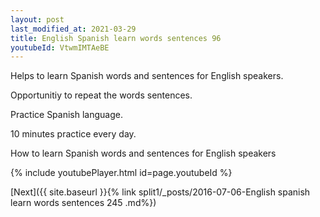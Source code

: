 ```yaml
---
layout: post
last_modified_at: 2021-03-29
title: English Spanish learn words sentences 96 
youtubeId: VtwmIMTAeBE
---
```

 
 
Helps to learn Spanish words and sentences for English speakers.

Opportunitiy to repeat the words sentences. 

Practice Spanish language. 
 
10 minutes practice every day. 
 
How to learn Spanish words and sentences for English speakers 
 
{% include youtubePlayer.html id=page.youtubeId %}
 
 
[Next]({{ site.baseurl }}{% link  split1/_posts/2016-07-06-English spanish learn words sentences 245 .md%})
 
